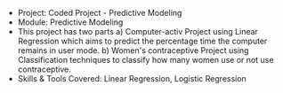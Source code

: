 * Project: Coded Project - Predictive Modeling
* Module: Predictive Modeling
* This project has two parts a) Computer-activ Project using Linear Regression which aims to predict the percentage time the computer remains in user mode. b) Women's contraceptive Project using Classification techniques to classify how many women use or not use contraceptive.
* Skills & Tools Covered: Linear Regression, Logistic Regression
